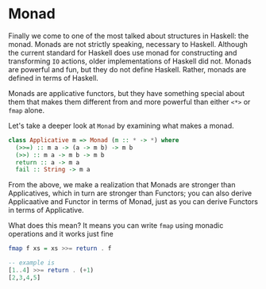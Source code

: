 # Monad

Finally we come to one of the most talked about structures in Haskell: the monad.
Monads are not strictly speaking, necessary to Haskell.
Although the current standard for Haskell does use monad for constructing
and transforming `IO` actions, older implementations of Haskell did not. 
Monads are powerful and fun, but they do not define Haskell. Rather, monads
are defined in terms of Haskell.

Monads are applicative functors, but they have something special about them
that makes them different from and more powerful than either `<*>` or `fmap` alone.

Let's take a deeper look at `Monad` by examining what makes a monad.
```haskell
class Applicative m => Monad (m :: * -> *) where
  (>>=) :: m a -> (a -> m b) -> m b
  (>>) :: m a -> m b -> m b
  return :: a -> m a
  fail :: String -> m a

```
From the above, we make a realization that Monads are stronger than Applicatives,
which in turn are stronger than Functors; you can also derive Applicaative and 
Functor in terms of Monad, just as you can derive Functors in terms of Applicative.

What does this mean? It means you can write `fmap` using monadic operations
and it works just fine
```haskell
fmap f xs = xs >>= return . f

-- example is
[1..4] >>= return . (+1)
[2,3,4,5]

```














